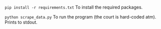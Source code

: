 `pip install -r requirements.txt` To install the required packages.

`python scrape_data.py` To run the program (the court is hard-coded atm). Prints to stdout.
